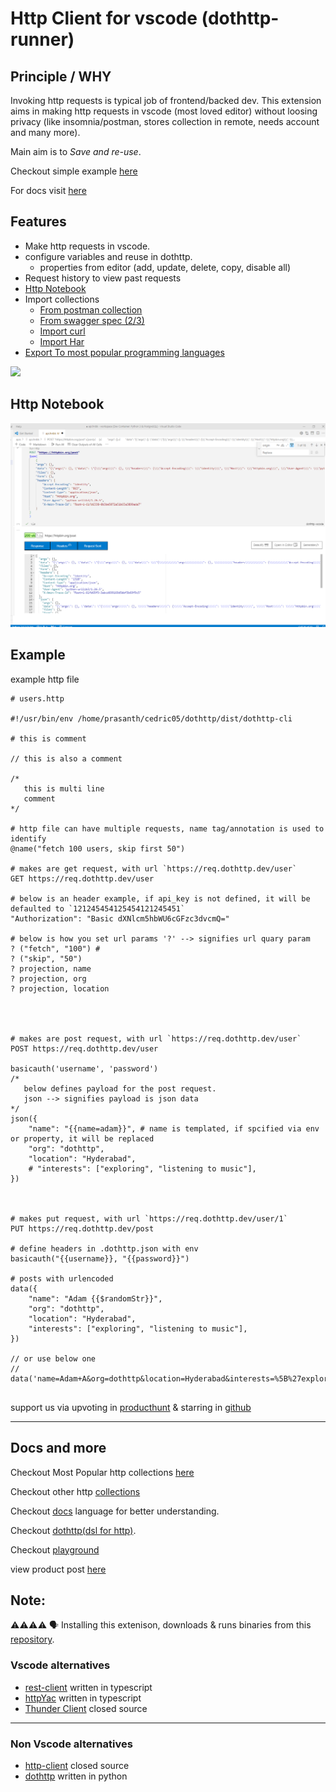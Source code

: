 # Http Client for vscode (dothttp-runner)

## Principle / WHY

Invoking http requests is typical job of frontend/backed dev. This extension aims in making http requests in vscode (most loved editor) without loosing privacy (like insomnia/postman, stores collection in remote, needs account and many more).

Main aim is to *Save and re-use*. 

Checkout simple example [here](#example)

For docs visit [here](#docs-and-more)

## Features

- Make http requests in vscode.
- configure variables and reuse in dothttp.
  - properties from editor (add, update, delete, copy, disable all)
- Request history to view past requests
- [Http Notebook](https://docs.dothttp.dev/docs/dothttp-runner-notebook)
- Import collections
  - [From postman collection](https://docs.dothttp.dev/docs/import-export#postman-collections)
  - [From swagger spec (2/3)](https://docs.dothttp.dev/docs/import-export#openapiswagger)
  - [Import curl](https://docs.dothttp.dev/docs/import-export#curl)
  - [Import Har](https://docs.dothttp.dev/docs/import-export#curl)
- [Export To most popular programming languages](https://docs.dothttp.dev/docs/import-export)

<img src="./demo.gif" >


## Http Notebook

<img src="notebook.png">


## Example
example http file
```http
# users.http

#!/usr/bin/env /home/prasanth/cedric05/dothttp/dist/dothttp-cli

# this is comment

// this is also a comment

/*
   this is multi line
   comment
*/

# http file can have multiple requests, name tag/annotation is used to identify
@name("fetch 100 users, skip first 50")

# makes are get request, with url `https://req.dothttp.dev/user`
GET https://req.dothttp.dev/user

# below is an header example, if api_key is not defined, it will be defaulted to `121245454125454121245451`
"Authorization": "Basic dXNlcm5hbWU6cGFzc3dvcmQ="

# below is how you set url params '?' --> signifies url quary param
? ("fetch", "100") #
? ("skip", "50")
? projection, name
? projection, org
? projection, location




# makes are post request, with url `https://req.dothttp.dev/user`
POST https://req.dothttp.dev/user

basicauth('username', 'password')
/*
   below defines payload for the post request.
   json --> signifies payload is json data
*/
json({
    "name": "{{name=adam}}", # name is templated, if spcified via env or property, it will be replaced
    "org": "dothttp",
    "location": "Hyderabad",
    # "interests": ["exploring", "listening to music"],
})



# makes put request, with url `https://req.dothttp.dev/user/1`
PUT https://req.dothttp.dev/post

# define headers in .dothttp.json with env
basicauth("{{username}}, "{{password}}")

# posts with urlencoded
data({
    "name": "Adam {{$randomStr}}",
    "org": "dothttp",
    "location": "Hyderabad",
    "interests": ["exploring", "listening to music"],
})

// or use below one
// data('name=Adam+A&org=dothttp&location=Hyderabad&interests=%5B%27exploring%27%2C+%27listening+to+music%27%5D')


```

support us via upvoting in [producthunt](https://www.producthunt.com/posts/dothttp) & starring in [github](https://github.com/cedric05/dothttp-runner)

-----------


## Docs and more

Checkout Most Popular http collections [here](https://github.com/cedric05/the-api-evanglist/)

Checkout other http [collections](https://github.com/cedric05/api-collections)

Checkout [docs](https://docs.dothttp.dev)  language for better understanding.

Checkout [dothttp(dsl for http)](https://github.com/cedric05/dothttp). 

Checkout [playground](http://ghpage.dothttp.dev/)

view product post [here](https://www.producthunt.com/posts/dothttp)

## Note:
⚠️⚠️⚠️⚠️
🗣️ Installing this extenison, downloads & runs binaries from this [repository](https://github.com/cedric05/dotextensions-build).  


### Vscode alternatives

- [rest-client](https://marketplace.visualstudio.com/items?itemName=humao.rest-client) written in typescript
- [httpYac](https://marketplace.visualstudio.com/items?itemName=anweber.vscode-httpyac)  written in typescript
- [Thunder Client](https://marketplace.visualstudio.com/items?itemName=rangav.vscode-thunder-client) closed source

---------
### Non Vscode alternatives
- [http-client](https://www.jetbrains.com/help/idea/http-client-in-product-code-editor.html)  closed source
- [dothttp](https://github.com/tonsV2/dothttp)  written in python

